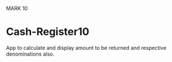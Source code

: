 MARK 10
# Cash-Register10
App to calculate and display amount to be returned and respective denominations also.
